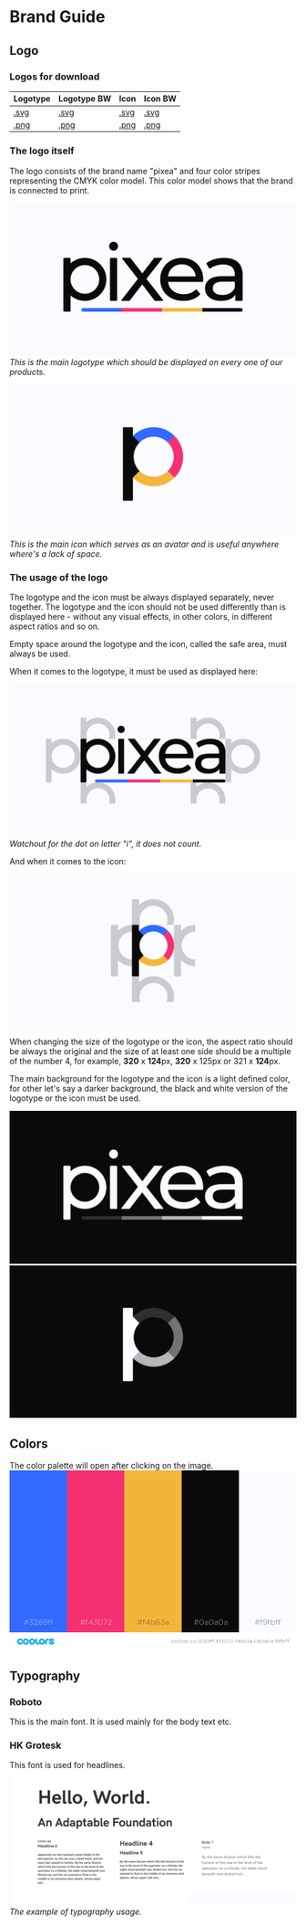 # Brand Guide

## Logo
### Logos for download
| Logotype                | Logotype BW                | Icon                | Icon BW                |
|-------------------------|----------------------------|---------------------|------------------------|
|[.svg](logo/Logotype.svg)|[.svg](logo/Logotype_BW.svg)|[.svg](logo/Icon.svg)|[.svg](logo/Icon_BW.svg)|
|[.png](logo/Logotype.png)|[.png](logo/Logotype_BW.png)|[.png](logo/Icon.png)|[.png](logo/Icon_BW.png)|

### The logo itself
The logo consists of the brand name "pixea" and four color stripes representing the CMYK color model. This color model shows that the brand is connected to print.

![alt text](examples/Logotype.png "pixea logotype")
*This is the main logotype which should be displayed on every one of our products.*

![alt text](examples/Icon.png "pixea icon")
*This is the main icon which serves as an avatar and is useful anywhere where's a lack of space.*

### The usage of the logo
The logotype and the icon must be always displayed separately, never together. The logotype and the icon should not be used differently than is displayed here - without any visual effects, in other colors, in different aspect ratios and so on.

Empty space around the logotype and the icon, called the safe area, must always be used.

When it comes to the logotype, it must be used as displayed here:
 
![alt text](examples/Logotype_SafeArea.png "pixea logotype safe area")
*Watchout for the dot on letter "i", it does not count.*

And when it comes to the icon:

![alt text](examples/Icon_SafeArea.png "pixea icon safe area")

When changing the size of the logotype or the icon, the aspect ratio should be always the original and the size of at least one side should be a multiple of the number 4, for example, **320** x **124**px, **320** x 125px or 321 x **124**px.

The main background for the logotype and the icon is a light defined color, for other let's say a darker background, the black and white version of the logotype or the icon must be used.

![alt text](examples/Logotype_BW.png "pixea logotype bw")
![alt text](examples/Icon_BW.png "pixea icon bw")

## Colors
The color palette will open after clicking on the image.
[![alt text](examples/Palette.png)](https://coolors.co/3269ff-f43072-f4b63a-0a0a0a-f9fbff)

## Typography
### Roboto
This is the main font. It is used mainly for the body text etc.

### HK Grotesk
This font is used for headlines.
![alt text](examples/Typography.png "the example of typography usage")
*The example of typography usage.*